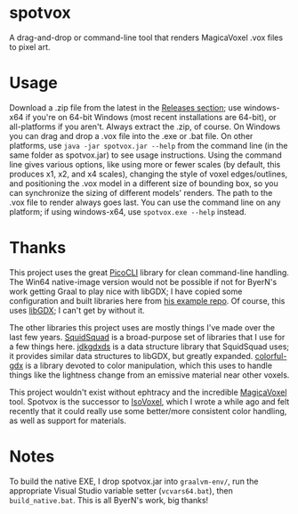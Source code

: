 # spotvox
A drag-and-drop or command-line tool that renders MagicaVoxel .vox files to pixel art.

# Usage
Download a .zip file from the latest in the [Releases section](https://github.com/tommyettinger/spotvox/releases);
use windows-x64 if you're on 64-bit Windows (most recent installations are 64-bit), or all-platforms if you aren't.
Always extract the .zip, of course. On Windows you can drag and drop a .vox file into the .exe or .bat file. On other
platforms, use `java -jar spotvox.jar --help` from the command line (in the same folder as spotvox.jar) to see usage
instructions. Using the command line gives various options, like using more or fewer scales (by default, this produces
x1, x2, and x4 scales), changing the style of voxel edges/outlines, and positioning the .vox model in a different size
of bounding box, so you can synchronize the sizing of different models' renders. The path to the .vox file to render
always goes last. You can use the command line on any platform; if using windows-x64, use `spotvox.exe --help` instead.

# Thanks
This project uses the great [PicoCLI](https://picocli.info/) library for clean command-line handling.
The Win64 native-image version would not be possible if not for ByerN's work
getting Graal to play nice with libGDX; I have copied some configuration
and built libraries here from [his example repo](https://github.com/ByerN/libgdx-graalvm-example).
Of course, this uses [libGDX](https://libgdx.com/); I can't get by without it.

The other libraries this project uses are mostly things I've made over the last few years.
[SquidSquad](https://github.com/yellowstonegames/SquidSquad) is a broad-purpose set of libraries that I
use for a few things here. [jdkgdxds](https://github.com/tommyettinger/jdkgdxds) is a data structure
library that SquidSquad uses; it provides similar data structures to libGDX, but greatly expanded.
[colorful-gdx](https://github.com/tommyettinger/colorful-gdx) is a library devoted to color manipulation,
which this uses to handle things like the lightness change from an emissive material near other voxels.

This project wouldn't exist without ephtracy and the incredible [MagicaVoxel](https://ephtracy.github.io/) tool.
Spotvox is the successor to [IsoVoxel](https://github.com/tommyettinger/IsoVoxel), which I wrote a while ago and felt
recently that it could really use some better/more consistent color handling, as well as support for materials.

# Notes
To build the native EXE, I drop spotvox.jar into `graalvm-env/`, run the appropriate Visual
Studio variable setter (`vcvars64.bat`), then `build_native.bat`. This is all ByerN's work, big thanks!